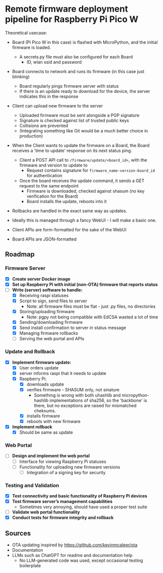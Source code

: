 # Remote firmware deployment pipeline for Raspberry Pi Pico W

Theoretical usecase:
- Board (Pi Pico W in this case) is flashed with MicroPython, and the initial firmware is loaded.
  - A secrets.py file must also be configured for each Board
    - ID, wlan ssid and password
- Board connects to network and runs its firmware (in this case just blinking)
  - Board regularly pings firmware server with status
  - If there is an update ready to download for the device,
    the server indicates this in the response
- Client can upload new firmware to the server
  - Uploaded firmware must be sent alongside a PGP signature
  - Signature is checked against list of trusted public keys
  - Collisions are prevented
  - (Integrating something like Git would be a much better choice in production)
- When the Client wants to update the firmware on a Board, the Board receives a 'time to update'
  response on its next status ping.
  - Client a POST API call to `/firmware/update/<board_id>`,
    with the firmware and version to update to
    - Request contains signature for `firmware_name-version-board_id` for authentication
  - Once the board receives the update command, it sends a GET request to the same endpoint
    - Firmware is downloaded, checked against shasum (no key verification for the Board)
    - Board installs the update, reboots into it
- Rollbacks are handled in the exact same way as updates.
- Ideally this is managed through a fancy WebUI - I will make a basic one.

- Client APIs are form-formatted for the sake of the WebUI
- Board APIs are JSON-formatted

## Roadmap

### Firmware Server

- [x] **Create server Docker image**
- [x] **Set up Raspberry Pi with initial (non-OTA) firmware that reports status**
- [ ] **Write (server) software to handle:**
  - [x] Receiving raspi statuses
  - [x] Script to sign, send files to server
    - Note: all firmware files must be flat - just .py files, no directories
  - [x] Storing/uploading firmware
    - Note: pgpy not being compatible with EdCSA wasted a lot of time
  - [x] Sending/downloading firmware
  - [x] Send install confirmation to server in status message
  - [x] Managing firmware rollbacks
  - [ ] Serving the web portal and APIs

### Update and Rollback

- [x] **Implement firmware update:**
  - [x] User orders update
  - [x] server informs raspi that it needs to update
  - [x] Raspberry Pi:
    - [x] downloads update
    - [x] verifies firmware - SHASUM only, not sinature
      - Something is wrong with both uhashlib and micropython-hashlib
        implementations of sha256, so the 'backbone' is there,
        but no exceptions are raised for mismatched cheksums.
    - [x] installs firmware
    - [x] reboots with new firmware
- [x] **Implement rollback**
  - [x] Should be same as update

### Web Portal

- [ ] **Design and implement the web portal**
  - [ ] Interface for viewing Raspberry Pi statuses
  - [ ] Functionality for uploading new firmware versions
    - [ ] Integration of a signing key for security

### Testing and Validation

- [x] **Test connectivity and basic functionality of Raspberry Pi devices**
- [x] **Test firmware server’s management capabilities**
  - Sometimes very annoying, should have used a proper test suite
- [ ] **Validate web portal functionality**
- [x] **Conduct tests for firmware integrity and rollback**

## Sources
- OTA updating inspired by https://github.com/kevinmcaleer/ota
- Documentation
- LLMs such as ChatGPT for readme and documentation help
  - No LLM-generated code was used, except occasional testing boilerplate
